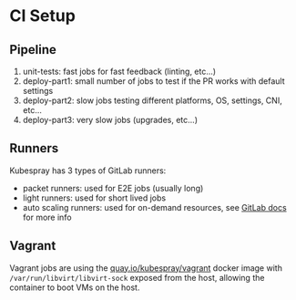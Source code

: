 # CI Setup

## Pipeline

1. unit-tests: fast jobs for fast feedback (linting, etc...)
2. deploy-part1: small number of jobs to test if the PR works with default settings
3. deploy-part2: slow jobs testing different platforms, OS, settings, CNI, etc...
4. deploy-part3: very slow jobs (upgrades, etc...)

## Runners

Kubespray has 3 types of GitLab runners:

- packet runners: used for E2E jobs (usually long)
- light runners: used for short lived jobs
- auto scaling runners: used for on-demand resources, see [GitLab docs](https://docs.gitlab.com/runner/configuration/autoscale.html) for more info

## Vagrant

Vagrant jobs are using the [quay.io/kubespray/vagrant](/test-infra/vagrant-docker/Dockerfile) docker image with `/var/run/libvirt/libvirt-sock` exposed from the host, allowing the container to boot VMs on the host.

